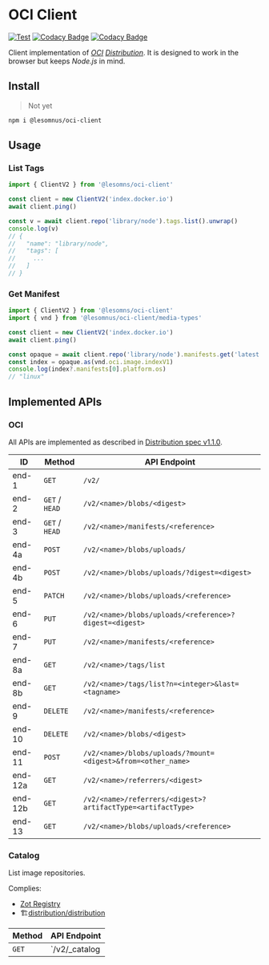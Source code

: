 # OCI Client

[![Test](https://github.com/lesomnus/oci-client/actions/workflows/test.yaml/badge.svg)](https://github.com/lesomnus/oci-client/actions/workflows/test.yaml)
[![Codacy Badge](https://app.codacy.com/project/badge/Grade/d8725577ee654965877ee0be066e7c06)](https://app.codacy.com/gh/lesomnus/oci-client/dashboard?utm_source=gh&utm_medium=referral&utm_content=&utm_campaign=Badge_grade)
[![Codacy Badge](https://app.codacy.com/project/badge/Coverage/d8725577ee654965877ee0be066e7c06)](https://app.codacy.com/gh/lesomnus/oci-client/dashboard?utm_source=gh&utm_medium=referral&utm_content=&utm_campaign=Badge_coverage)

Client implementation of [*OCI*](https://opencontainers.org/) [*Distribution*](https://github.com/opencontainers/distribution-spec).
It is designed to work in the browser but keeps *Node.js* in mind.

## Install
> Not yet
```bash
npm i @lesomnus/oci-client
```



## Usage

### List Tags
```ts
import { ClientV2 } from '@lesomns/oci-client'

const client = new ClientV2('index.docker.io')
await client.ping()

const v = await client.repo('library/node').tags.list().unwrap()
console.log(v)
// {
//   "name": "library/node",
//   "tags": [
//     ...
//   ]
// }
```

### Get Manifest
```ts
import { ClientV2 } from '@lesomns/oci-client'
import { vnd } from '@lesomnus/oci-client/media-types'

const client = new ClientV2('index.docker.io')
await client.ping()

const opaque = await client.repo('library/node').manifests.get('latest').unwrap()
const index = opaque.as(vnd.oci.image.indexV1)
console.log(index?.manifests[0].platform.os)
// "linux"
```



## Implemented APIs

### OCI

All APIs are implemented as described in [Distribution spec v1.1.0](https://github.com/opencontainers/distribution-spec/blob/0f98d91a0afe7ed3ab0f29349beed2bb4ba1507d/spec.md).

| ID      | Method         | API Endpoint                                                 |
| ------- | -------------- | ------------------------------------------------------------ |
| end-1   | `GET`          | `/v2/`                                                       |
| end-2   | `GET` / `HEAD` | `/v2/<name>/blobs/<digest>`                                  |
| end-3   | `GET` / `HEAD` | `/v2/<name>/manifests/<reference>`                           |
| end-4a  | `POST`         | `/v2/<name>/blobs/uploads/`                                  |
| end-4b  | `POST`         | `/v2/<name>/blobs/uploads/?digest=<digest>`                  |
| end-5   | `PATCH`        | `/v2/<name>/blobs/uploads/<reference>`                       |
| end-6   | `PUT`          | `/v2/<name>/blobs/uploads/<reference>?digest=<digest>`       |
| end-7   | `PUT`          | `/v2/<name>/manifests/<reference>`                           |
| end-8a  | `GET`          | `/v2/<name>/tags/list`                                       |
| end-8b  | `GET`          | `/v2/<name>/tags/list?n=<integer>&last=<tagname>`            |
| end-9   | `DELETE`       | `/v2/<name>/manifests/<reference>`                           |
| end-10  | `DELETE`       | `/v2/<name>/blobs/<digest>`                                  |
| end-11  | `POST`         | `/v2/<name>/blobs/uploads/?mount=<digest>&from=<other_name>` |
| end-12a | `GET`          | `/v2/<name>/referrers/<digest>`                              |
| end-12b | `GET`          | `/v2/<name>/referrers/<digest>?artifactType=<artifactType>`  |
| end-13  | `GET`          | `/v2/<name>/blobs/uploads/<reference>`                       |

### Catalog

List image repositories.

Complies:
- [Zot Registry](https://zotregistry.dev/v2.1.0/developer-guide/api-reference/#get-v2_catalog)
- 🏗️[distribution/distribution](https://github.com/distribution/distribution/blob/4772604ae973031ab32dd9805a4bccf61d94909f/docs/spec/api.md#listing-repositories)

| Method | API Endpoint  |
| ------ | ------------- |
| `GET`  | `/v2/_catalog |
